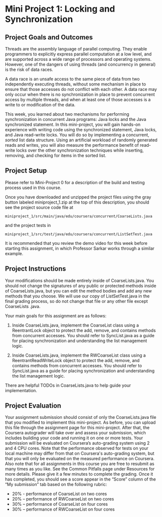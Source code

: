 # Mini Project 1: Locking and Synchronization

## Project Goals and Outcomes

Threads are the assembly language of parallel computing. They enable programmers to explicitly express parallel computation at a low level, and are supported across a wide range of processors and operating systems. However, one of the dangers of using threads (and concurrency in general) is the risk of data races.

A data race is an unsafe access to the same piece of data from two independently executing threads, without some mechanism in place to ensure that those accesses do not conflict with each other. A data race may only occur when there is no synchronization in place to prevent concurrent access by multiple threads, and when at least one of those accesses is a write to or modification of the data.

This week, you learned about two mechanisms for performing synchronization in concurrent Java programs: Java locks and the Java synchronized statement. In this mini-project, you will gain hands-on experience with writing code using the synchronized statement, Java locks, and Java read-write locks. You will do so by implementing a concurrent, *sorted* list data structure. Using an artificial workload of randomly generated reads and writes, you will also measure the performance benefit of read-write locks over the other synchronization techniques while inserting, removing, and checking for items in the sorted list.

## Project Setup

Please refer to Mini-Project 0 for a description of the build and testing process used in this course.

Once you have downloaded and unzipped the project files using the gray  button labeled miniproject_1.zip at the top of this description, you should see the project source code file at

```miniproject_1/src/main/java/edu/coursera/concurrent/CoarseLists.java```

and the project tests in

```miniproject_1/src/test/java/edu/coursera/concurrent/ListSetTest.java```

It is recommended that you review the demo video for this week before starting this assignment, in which Professor Sarkar works through a similar example.

## Project Instructions

Your modifications should be made entirely inside of CoarseLists.java. You should not change the signatures of any public or protected methods inside of CoarseLists.java, but you can  edit the method bodies and add any new methods that you choose.  We will  use our copy of ListSetTest.java in the final grading  process, so do not change that file or any other file except CoarseLists .java.

Your main goals for this assignment are as follows:

1. Inside CoarseLists.java, implement the CoarseList class using a ReentrantLock object to protect the add, remove, and contains methods from concurrent accesses. You should refer to SyncList.java as a guide for placing synchronization and understanding the list management logic.

2. Inside CoarseLists.java, implement the RWCoarseList class using a ReentrantReadWriteLock object to protect the add, remove, and contains methods from concurrent accesses. You should refer to SyncList.java as a guide for placing synchronization and understanding the list management logic.

There are helpful TODOs in CoarseLists.java to help guide your implementation.

## Project Evaluation

Your assignment submission should consist of only the CoarseLists.java file that you modified to implement this  mini-project. As before, you can upload this file through the assignment page for this mini-project. After that, the Coursera autograder will take over and assess your submission, which includes building your code and running it on one or more tests. Your submission will be evaluated on Coursera’s auto-grading system using 2 and 4 CPU cores. Note that the performance observed for tests on your local machine may differ from that on Coursera's auto-grading system, but that you will only be evaluated on the measured performance on Coursera. Also note that for all assignments in this course you are free to resubmit as many times as you like. See the Common Pitfalls page under Resources for more details. Please give it a few minutes to complete the grading. Once it has completed, you should see a score appear in the “Score” column of the “My submission” tab based on the following rubric:

- 20%  - performance of CoarseList on two cores
- 20% – performance of RWCoarseList on two cores
- 30% – performance of CoarseList on four cores
- 30% – performance of RWCoarseList on four cores